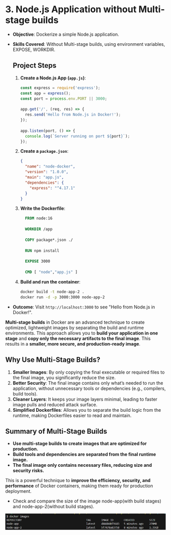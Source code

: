 # **3. Node.js Application without Multi-stage builds**

- **Objective**: Dockerize a simple Node.js application.
- **Skills Covered**: Without Multi-stage builds, using environment variables, EXPOSE, WORKDIR.

  ## **Project Steps**

   1. **Create a Node.js App (`app.js`)**:

      ```javascript
      const express = require('express');
      const app = express();
      const port = process.env.PORT || 3000;

      app.get('/', (req, res) => {
        res.send('Hello from Node.js in Docker!');
      });

      app.listen(port, () => {
        console.log(`Server running on port ${port}`);
      });
      ```

   2. **Create a `package.json`**:

      ```json
      {
        "name": "node-docker",
        "version": "1.0.0",
        "main": "app.js",
        "dependencies": {
          "express": "^4.17.1"
        }
      }
      ```

   3. **Write the Dockerfile**:

      ```dockerfile
        FROM node:16

        WORKDIR /app

        COPY package*.json ./

        RUN npm install

        EXPOSE 3000

        CMD [ "node","app.js" ]
      ```

   4. **Build and run the container**:

      ```bash
      docker build -t node-app-2 .
      docker run -d -p 3000:3000 node-app-2
      ```

- **Outcome**: Visit `http://localhost:3000` to see "Hello from Node.js in Docker!".

**Multi-stage builds** in Docker are an advanced technique to create optimized, lightweight images by separating the build and runtime environments. This approach allows you to **build your application in one stage** and **copy only the necessary artifacts to the final image**. This results in a **smaller, more secure, and production-ready image**.

## **Why Use Multi-Stage Builds?**

1. **Smaller Images**: By only copying the final executable or required files to the final image, you significantly reduce the size.
2. **Better Security**: The final image contains only what’s needed to run the application, without unnecessary tools or dependencies (e.g., compilers, build tools).
3. **Cleaner Layers**: It keeps your image layers minimal, leading to faster image pulls and reduced attack surface.
4. **Simplified Dockerfiles**: Allows you to separate the build logic from the runtime, making Dockerfiles easier to read and maintain.

## **Summary of Multi-Stage Builds**

- **Use multi-stage builds to create images that are optimized for production.**
- **Build tools and dependencies are separated from the final runtime image.**
- **The final image only contains necessary files, reducing size and security risks.**

This is a powerful technique to **improve the efficiency, security, and performance** of Docker containers, making them ready for production deployment.

- Check and compare the size of the image node-app(with build stages) and node-app-2(without build stages).
  
![alt text](screenshot.png)